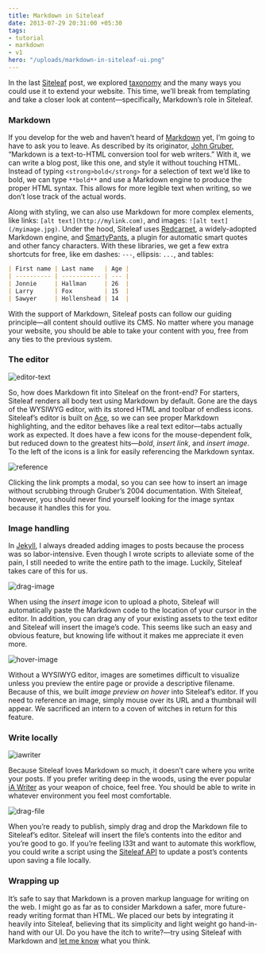 ```yaml
---
title: Markdown in Siteleaf
date: 2013-07-29 20:31:00 +05:30
tags:
- tutorial
- markdown
- v1
hero: "/uploads/markdown-in-siteleaf-ui.png"
---
```


In the last [Siteleaf](http://siteleaf.com) post, we explored [taxonomy](/blog/taxonomy-in-siteleaf) and the many ways you could use it to extend your website. This time, we’ll break from templating and take a closer look at content—specifically, Markdown’s role in Siteleaf.

### Markdown

If you develop for the web and haven’t heard of [Markdown](http://daringfireball.net/projects/markdown/) yet, I’m going to have to ask you to leave. As described by its originator, [John Gruber](http://daringfireball.net), “Markdown is a text-to-HTML conversion tool for web writers.” With it, we can write a blog post, like this one, and style it without touching HTML. Instead of typing `<strong>bold</strong>` for a selection of text we’d like to bold, we can type `**bold**` and use a Markdown engine to produce the proper HTML syntax. This allows for more legible text when writing, so we don’t lose track of the actual words.

Along with styling, we can also use Markdown for more complex elements, like links: `[alt text](http://mylink.com)`, and images: `![alt text](/myimage.jpg)`. Under the hood, Siteleaf uses [Redcarpet](https://github.com/vmg/redcarpet), a widely-adopted Markdown engine, and [SmartyPants](http://daringfireball.net/projects/smartypants/), a plugin for automatic smart quotes and other fancy characters. With these libraries, we get a few extra shortcuts for free, like em dashes: `---`, ellipsis: `...`, and tables:

```markdown
| First name | Last name   | Age |
| ---------- | ----------- | --- |
| Jonnie     | Hallman     | 26  |
| Larry      | Fox         | 15  |
| Sawyer     | Hollenshead | 14  |
```

With the support of Markdown, Siteleaf posts can follow our guiding principle—all content should outlive its CMS. No matter where you manage your website, you should be able to take your content with you, free from any ties to the previous system.


### The editor

![editor-text](/uploads/markdown-in-siteleaf-editor-text.jpg)

So, how does Markdown fit into Siteleaf on the front-end? For starters, Siteleaf renders all body text using Markdown by default. Gone are the days of the WYSIWYG editor, with its stored HTML and toolbar of endless icons. Siteleaf’s editor is built on [Ace](http://ace.c9.io/), so we can see proper Markdown highlighting, and the editor behaves like a real text editor—tabs actually work as expected. It does have a few icons for the mouse-dependent folk, but reduced down to the greatest hits—*bold*, *insert link*, and *insert image*. To the left of the icons is a link for easily referencing the Markdown syntax.

![reference](/uploads/markdown-in-siteleaf-reference.jpg)

Clicking the link prompts a modal, so you can see how to insert an image without scrubbing through Gruber’s 2004 documentation. With Siteleaf, however, you should never find yourself looking for the image syntax because it handles this for you.

### Image handling

In [Jekyll](http://jekyllrb.com), I always dreaded adding images to posts because the process was so labor-intensive. Even though I wrote scripts to alleviate some of the pain, I still needed to write the entire path to the image. Luckily, Siteleaf takes care of this for us.

![drag-image](/uploads/markdown-in-siteleaf-drag-image.jpg)

When using the *insert image* icon to upload a photo, Siteleaf will automatically paste the Markdown code to the location of your cursor in the editor. In addition, you can drag any of your existing assets to the text editor and Siteleaf will insert the image’s code. This seems like such an easy and obvious feature, but knowing life without it makes me appreciate it even more.

![hover-image](/uploads/markdown-in-siteleaf-hover-image.jpg)

Without a WYSIWYG editor, images are sometimes difficult to visualize unless you preview the entire page or provide a descriptive filename. Because of this, we built *image preview on hover* into Siteleaf’s editor. If you need to reference an image, simply mouse over its URL and a thumbnail will appear. We sacrificed an intern to a coven of witches in return for this feature.

### Write locally

![iawriter](/uploads/markdown-in-siteleaf-iawriter.jpg)

Because Siteleaf loves Markdown so much, it doesn’t care where you write your posts. If you prefer writing deep in the woods, using the ever popular [iA Writer](http://www.iawriter.com/mac/) as your weapon of choice, feel free. You should be able to write in whatever environment you feel most comfortable.

![drag-file](/uploads/markdown-in-siteleaf-drag-file.png)

When you’re ready to publish, simply drag and drop the Markdown file to Siteleaf’s editor. Siteleaf will insert the file’s contents into the editor and you’re good to go. If you’re feeling l33t and want to automate this workflow, you could write a script using the [Siteleaf API](https://github.com/siteleaf/siteleaf-api/) to update a post’s contents upon saving a file locally.

### Wrapping up

It’s safe to say that Markdown is a proven markup language for writing on the web. I might go as far as to consider Markdown a safer, more future-ready writing format than HTML. We placed our bets by integrating it heavily into Siteleaf, believing that its simplicity and light weight go hand-in-hand with our UI. Do you have the itch to write?—try using Siteleaf with Markdown and [let me know](http://twitter.com/siteleaf) what you think.
